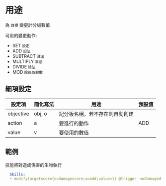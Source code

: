 用途
===========================

為 `目標` 變更計分板數值

可用的變更動作:

-   SET `設定`
-   ADD `加法`
-   SUBTRACT `減法`
-   MULTIPLY `乘法`
-   DIVIDE `除法`
-   MOD `除後取餘數`

細項設定
----------

| 設定項 | 簡化寫法 | 用途 | 預設值 |
|-----------|---------|----------------------------------------------------------------------------------------------------------------------------------|---------|
| objective | obj, o  | 記分板名稱，若不存在則自動創建 | |
| action| a   | 要進行的動作  | ADD |
| value | v   | 要使用的數值   | |

  
範例
----

技能將對造成傷害的生物執行
```yaml
  Skills:
  - modifytargetscore{o=damagescore;a=add;value=1} @trigger ~onDamaged
```